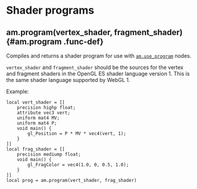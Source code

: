 
# Shader programs

## am.program(vertex_shader, fragment_shader) {#am.program .func-def}

Compiles and returns a shader program for use with
[`am.use_program`](#am.use_program) nodes.

`vertex_shader` and `fragment_shader` should be the sources for the vertex and
fragment shaders in the OpenGL ES shader language version 1.  This is the same
shader language supported by WebGL 1.

Example:

~~~ {.lua}
local vert_shader = [[
    precision highp float;
    attribute vec3 vert;
    uniform mat4 MV;
    uniform mat4 P;
    void main() {
        gl_Position = P * MV * vec4(vert, 1);
    }
]]
local frag_shader = [[
    precision mediump float;
    void main() {
        gl_FragColor = vec4(1.0, 0, 0.5, 1.0);
    }
]]
local prog = am.program(vert_shader, frag_shader)
~~~
